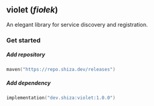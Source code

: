 ## violet (*fiołek*)

An elegant library for service discovery and registration.

### Get started

##### Add repository

```kotlin
maven("https://repo.shiza.dev/releases")
```

##### Add dependency

```kotlin
implementation("dev.shiza:violet:1.0.0")
```